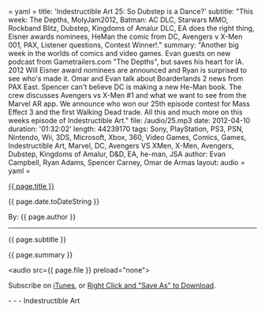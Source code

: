 = yaml =
title: 'Indestructible Art 25: So Dubstep is a Dance?'
subtitle: "This week: The Depths, MolyJam2012, Batman: AC DLC, Starwars MMO, Rockband Blitz, Dubstep, Kingdoms of Amalur DLC, EA does the right thing, Eisner awards nominees, HeMan the comic from DC, Avengers v X-Men 001, PAX, Listener questions, Contest Winner!."
summary: "Another big week in the worlds of comics and video games. Evan guests on new podcast from Gametrailers.com \"The Depths\", but saves his heart for IA. 2012 Will Eisner award nominees are announced and Ryan is surprised to see who's made it. Omar and Evan talk about Boarderlands 2 news from PAX East.  Spencer can't believe DC is making a new He-Man book. The crew discusses Avengers vs X-Men #1 and what we want to see from the Marvel AR app. We announce who won our 25th episode contest for Mass Effect 3 and the first Walking Dead trade. All this and much more on this weeks episode of Indestructible Art."
file: /audio/25.mp3
date: 2012-04-10
duration: '01:32:02'
length: 44239170
tags: Sony, PlayStation, PS3, PSN, Nintendo, Wii, 3DS, Microsoft, Xbox, 360, Video Games, Comics, Games, Indestructible Art, Marvel, DC, Avengers VS XMen, X-Men, Avengers, Dubstep, Kingdoms of Amalur, D&D, EA, he-man, JSA
author: Evan Campbell, Ryan Adams, Spencer Carney, Omar de Armas
layout: audio
= yaml =

<a href="{{ page.url }}" class='postTitleLink'><p class='postTitle'>{{ page.title }}</p></a>
<p class='postPublished'>{{ page.date.toDateString }}</p>
<p class='postAuthor'>By: {{ page.author }}</p>
<hr>
<p class='podcastSummary'>{{ page.subtitle }}</p>

<p class='podcastSummary'>{{ page.summary }}</p>

<audio src={{ page.file }} preload="none"></audio>
<p class='subLinks'>Subscribe on <a href='http://bit.ly/iapodcast'>iTunes</a>, or <a href={{ page.file }}>Right Click and "Save As" to Download</a>.</p>
- - -
Indestructible Art
